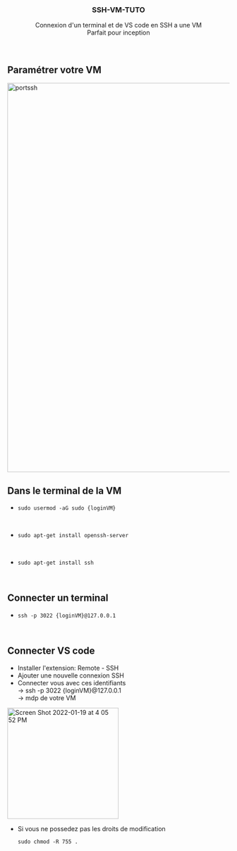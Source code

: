 <div id="top"></div>

<div align="center">
  <h3 align="center">SSH-VM-TUTO</h3>

  <p align="center">
    Connexion d'un terminal et de VS code en SSH a une VM   <br />
    Parfait pour inception
    <br />    <br />    <br />
  </p>
</div>

## Paramétrer votre VM
<img width="883" alt="portssh" src="https://user-images.githubusercontent.com/46847941/150156747-ccfd58ab-b8d9-45ab-af08-ed90ac329026.png">


## Dans le terminal de la VM    <br />
* 
  ```
  sudo usermod -aG sudo {loginVM}
<br />

* 
  ```
  sudo apt-get install openssh-server
<br />

* 
  ```
  sudo apt-get install ssh
<br />

## Connecter un terminal    <br />
* 
  ```
  ssh -p 3022 {loginVM}@127.0.0.1
<br />

## Connecter VS code    <br />
* Installer l'extension: Remote - SSH    <br />
* Ajouter une nouvelle connexion SSH    <br />
* Connecter vous avec ces identifiants    <br />
-> ssh -p 3022 {loginVM}@127.0.0.1    <br />
-> mdp de votre VM    <br />
<img width="252" alt="Screen Shot 2022-01-19 at 4 05 52 PM" src="https://user-images.githubusercontent.com/46847941/150157638-11b84507-16a9-43c2-aa1c-4a641d10ed30.png">

* Si vous ne possedez pas les droits de modification    <br />
  
    ```
    sudo chmod -R 755 .
 <br />
